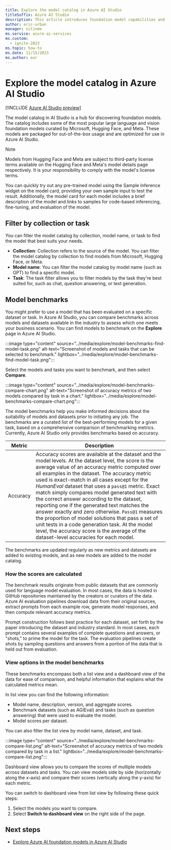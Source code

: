 ```yaml
---
title: Explore the model catalog in Azure AI Studio
titleSuffix: Azure AI Studio
description: This article introduces foundation model capabilities and the model catalog in Azure AI Studio.
author: eric-urban
manager: nitinme
ms.service: azure-ai-services
ms.custom:
  - ignite-2023
ms.topic: how-to
ms.date: 11/15/2023
ms.author: eur
---
```


# Explore the model catalog in Azure AI Studio

[!INCLUDE [Azure AI Studio preview](../includes/preview-ai-studio.md)]

The model catalog in AI Studio is a hub for discovering foundation models. The catalog includes some of the most popular large language and vision foundation models curated by Microsoft, Hugging Face, and Meta. These models are packaged for out-of-the-box usage and are optimized for use in Azure AI Studio. 

> [!NOTE]
> Models from Hugging Face and Meta are subject to third-party license terms available on the Hugging Face and Meta's model details page respectively. It is your responsibility to comply with the model's license terms.

You can quickly try out any pre-trained model using the Sample Inference widget on the model card, providing your own sample input to test the result. Additionally, the model card for each model includes a brief description of the model and links to samples for code-based inferencing, fine-tuning, and evaluation of the model.

## Filter by collection or task

You can filter the model catalog by collection, model name, or task to find the model that best suits your needs. 
- **Collection**: Collection refers to the source of the model. You can filter the model catalog by collection to find models from Microsoft, Hugging Face, or Meta. 
- **Model name**: You can filter the model catalog by model name (such as GPT) to find a specific model. 
- **Task**: The task filter allows you to filter models by the task they're best suited for, such as chat, question answering, or text generation.


## Model benchmarks

You might prefer to use a model that has been evaluated on a specific dataset or task. In Azure AI Studio, you can compare benchmarks across models and datasets available in the industry to assess which one meets your business scenario. You can find models to benchmark on the **Explore** page in Azure AI Studio. 

:::image type="content" source="../media/explore/model-benchmarks-find-model-task.png" alt-text="Screenshot of models and tasks that can be selected to benchmark." lightbox="../media/explore/model-benchmarks-find-model-task.png":::

Select the models and tasks you want to benchmark, and then select **Compare**.

:::image type="content" source="../media/explore/model-benchmarks-compare-chart.png" alt-text="Screenshot of accuracy metrics of two models compared by task in a chart." lightbox="../media/explore/model-benchmarks-compare-chart.png":::

The model benchmarks help you make informed decisions about the suitability of models and datasets prior to initiating any job. The benchmarks are a curated list of the best-performing models for a given task, based on a comprehensive comparison of benchmarking metrics. Currently, Azure AI Studio only provides benchmarks based on accuracy.

| Metric       | Description |
|--------------|-------|
| Accuracy     |Accuracy scores are available at the dataset and the model levels. At the dataset level, the score is the average value of an accuracy metric computed over all examples in the dataset. The accuracy metric used is exact-match in all cases except for the *HumanEval* dataset that uses a `pass@1` metric. Exact match simply compares model generated text with the correct answer according to the dataset, reporting one if the generated text matches the answer exactly and zero otherwise. `Pass@1` measures the proportion of model solutions that pass a set of unit tests in a code generation task. At the model level, the accuracy score is the average of the dataset-level accuracies for each model.|

The benchmarks are updated regularly as new metrics and datasets are added to existing models, and as new models are added to the model catalog.

### How the scores are calculated

The benchmark results originate from public datasets that are commonly used for language model evaluation. In most cases, the data is hosted in GitHub repositories maintained by the creators or curators of the data. Azure AI evaluation pipelines download data from their original sources, extract prompts from each example row, generate model responses, and then compute relevant accuracy metrics.

Prompt construction follows best practice for each dataset, set forth by the paper introducing the dataset and industry standard. In most cases, each prompt contains several examples of complete questions and answers, or "shots," to prime the model for the task. The evaluation pipelines create shots by sampling questions and answers from a portion of the data that is held out from evaluation.

### View options in the model benchmarks

These benchmarks encompass both a list view and a dashboard view of the data for ease of comparison, and helpful information that explains what the calculated metrics mean.

In list view you can find the following information:
- Model name, description, version, and aggregate scores.
- Benchmark datasets (such as AGIEval) and tasks (such as question answering) that were used to evaluate the model.
- Model scores per dataset.

You can also filter the list view by model name, dataset, and task.

:::image type="content" source="../media/explore/model-benchmarks-compare-list.png" alt-text="Screenshot of accuracy metrics of two models compared by task in a list." lightbox="../media/explore/model-benchmarks-compare-list.png":::

Dashboard view allows you to compare the scores of multiple models across datasets and tasks. You can view models side by side (horizontally along the x-axis) and compare their scores (vertically along the y-axis) for each metric. 

You can switch to dashboard view from list view by following these quick steps:
1. Select the models you want to compare.
1. Select **Switch to dashboard view** on the right side of the page.


## Next steps

- [Explore Azure AI foundation models in Azure AI Studio](models-foundation-azure-ai.md)
